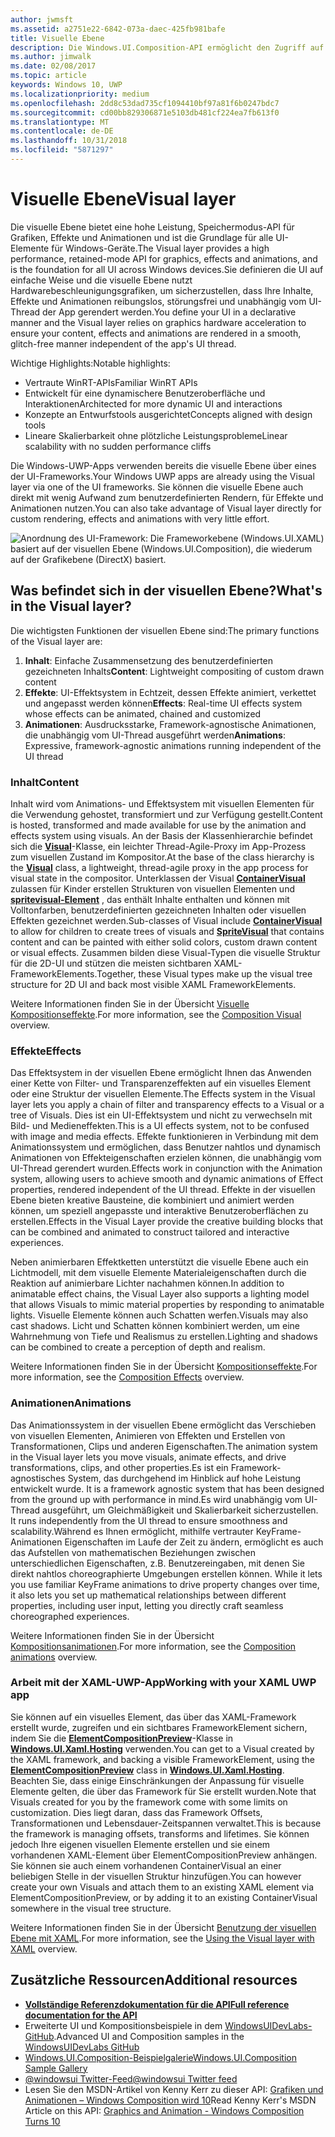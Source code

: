 ```yaml
---
author: jwmsft
ms.assetid: a2751e22-6842-073a-daec-425fb981bafe
title: Visuelle Ebene
description: Die Windows.UI.Composition-API ermöglicht den Zugriff auf die Kompositionsebene zwischen der Frameworkebene (XAML) und der Grafikebene (DirectX).
ms.author: jimwalk
ms.date: 02/08/2017
ms.topic: article
keywords: Windows 10, UWP
ms.localizationpriority: medium
ms.openlocfilehash: 2dd8c53dad735cf1094410bf97a81f6b0247bdc7
ms.sourcegitcommit: cd00bb829306871e5103db481cf224ea7fb613f0
ms.translationtype: MT
ms.contentlocale: de-DE
ms.lasthandoff: 10/31/2018
ms.locfileid: "5871297"
---
```

# <a name="visual-layer"></a><span data-ttu-id="26c29-104">Visuelle Ebene</span><span class="sxs-lookup"><span data-stu-id="26c29-104">Visual layer</span></span>

<span data-ttu-id="26c29-105">Die visuelle Ebene bietet eine hohe Leistung, Speichermodus-API für Grafiken, Effekte und Animationen und ist die Grundlage für alle UI-Elemente für Windows-Geräte.</span><span class="sxs-lookup"><span data-stu-id="26c29-105">The Visual layer provides a high performance, retained-mode API for graphics, effects and animations, and is the foundation for all UI across Windows devices.</span></span><span data-ttu-id="26c29-106">Sie definieren die UI auf einfache Weise und die visuelle Ebene nutzt Hardwarebeschleunigungsgrafiken, um sicherzustellen, dass Ihre Inhalte, Effekte und Animationen reibungslos, störungsfrei und unabhängig vom UI-Thread der App gerendert werden.</span><span class="sxs-lookup"><span data-stu-id="26c29-106">You define your UI in a declarative manner and the Visual layer relies on graphics hardware acceleration to ensure your content, effects and animations are rendered in a smooth, glitch-free manner independent of the app's UI thread.</span></span>

<span data-ttu-id="26c29-107">Wichtige Highlights:</span><span class="sxs-lookup"><span data-stu-id="26c29-107">Notable highlights:</span></span>

* <span data-ttu-id="26c29-108">Vertraute WinRT-APIs</span><span class="sxs-lookup"><span data-stu-id="26c29-108">Familiar WinRT APIs</span></span>
* <span data-ttu-id="26c29-109">Entwickelt für eine dynamischere Benutzeroberfläche und Interaktionen</span><span class="sxs-lookup"><span data-stu-id="26c29-109">Architected for more dynamic UI and interactions</span></span>
* <span data-ttu-id="26c29-110">Konzepte an Entwurfstools ausgerichtet</span><span class="sxs-lookup"><span data-stu-id="26c29-110">Concepts aligned with design tools</span></span>
* <span data-ttu-id="26c29-111">Lineare Skalierbarkeit ohne plötzliche Leistungsprobleme</span><span class="sxs-lookup"><span data-stu-id="26c29-111">Linear scalability with no sudden performance cliffs</span></span>

<span data-ttu-id="26c29-112">Die Windows-UWP-Apps verwenden bereits die visuelle Ebene über eines der UI-Frameworks.</span><span class="sxs-lookup"><span data-stu-id="26c29-112">Your Windows UWP apps are already using the Visual layer via one of the UI frameworks.</span></span> <span data-ttu-id="26c29-113">Sie können die visuelle Ebene auch direkt mit wenig Aufwand zum benutzerdefinierten Rendern, für Effekte und Animationen nutzen.</span><span class="sxs-lookup"><span data-stu-id="26c29-113">You can also take advantage of Visual layer directly for custom rendering, effects and animations with very little effort.</span></span>

![Anordnung des UI-Framework: Die Frameworkebene (Windows.UI.XAML) basiert auf der visuellen Ebene (Windows.UI.Composition), die wiederum auf der Grafikebene (DirectX) basiert.](images/layers-win-ui-composition.png)

## <a name="whats-in-the-visual-layer"></a><span data-ttu-id="26c29-115">Was befindet sich in der visuellen Ebene?</span><span class="sxs-lookup"><span data-stu-id="26c29-115">What's in the Visual layer?</span></span>

<span data-ttu-id="26c29-116">Die wichtigsten Funktionen der visuellen Ebene sind:</span><span class="sxs-lookup"><span data-stu-id="26c29-116">The primary functions of the Visual layer are:</span></span>

1. <span data-ttu-id="26c29-117">**Inhalt**: Einfache Zusammensetzung des benutzerdefinierten gezeichneten Inhalts</span><span class="sxs-lookup"><span data-stu-id="26c29-117">**Content**: Lightweight compositing of custom drawn content</span></span>
1. <span data-ttu-id="26c29-118">**Effekte**: UI-Effektsystem in Echtzeit, dessen Effekte animiert, verkettet und angepasst werden können</span><span class="sxs-lookup"><span data-stu-id="26c29-118">**Effects**: Real-time UI effects system whose effects can be animated, chained and customized</span></span>
1. <span data-ttu-id="26c29-119">**Animationen**: Ausdrucksstarke, Framework-agnostische Animationen, die unabhängig vom UI-Thread ausgeführt werden</span><span class="sxs-lookup"><span data-stu-id="26c29-119">**Animations**: Expressive, framework-agnostic animations running independent of the UI thread</span></span>

### <a name="content"></a><span data-ttu-id="26c29-120">Inhalt</span><span class="sxs-lookup"><span data-stu-id="26c29-120">Content</span></span>

<span data-ttu-id="26c29-121">Inhalt wird vom Animations- und Effektsystem mit visuellen Elementen für die Verwendung gehostet, transformiert und zur Verfügung gestellt.</span><span class="sxs-lookup"><span data-stu-id="26c29-121">Content is hosted, transformed and made available for use by the animation and effects system using visuals.</span></span> <span data-ttu-id="26c29-122">An der Basis der Klassenhierarchie befindet sich die [**Visual**](https://msdn.microsoft.com/library/windows/apps/Dn706858)-Klasse, ein leichter Thread-Agile-Proxy im App-Prozess zum visuellen Zustand im Kompositor.</span><span class="sxs-lookup"><span data-stu-id="26c29-122">At the base of the class hierarchy is the [**Visual**](https://msdn.microsoft.com/library/windows/apps/Dn706858) class, a lightweight, thread-agile proxy in the app process for visual state in the compositor.</span></span> <span data-ttu-id="26c29-123">Unterklassen der Visual [**ContainerVisual**](https://msdn.microsoft.com/library/windows/apps/Dn706810) zulassen für Kinder erstellen Strukturen von visuellen Elementen und [**spritevisual-Element**](https://msdn.microsoft.com/library/windows/apps/Mt589433) , das enthält Inhalte enthalten und können mit Volltonfarben, benutzerdefinierten gezeichneten Inhalten oder visuellen Effekten gezeichnet werden.</span><span class="sxs-lookup"><span data-stu-id="26c29-123">Sub-classes of Visual include [**ContainerVisual**](https://msdn.microsoft.com/library/windows/apps/Dn706810) to allow for children to create trees of visuals and [**SpriteVisual**](https://msdn.microsoft.com/library/windows/apps/Mt589433) that contains content and can be painted with either solid colors, custom drawn content or visual effects.</span></span> <span data-ttu-id="26c29-124">Zusammen bilden diese Visual-Typen die visuelle Struktur für die 2D-UI und stützen die meisten sichtbaren XAML-FrameworkElements.</span><span class="sxs-lookup"><span data-stu-id="26c29-124">Together, these Visual types make up the visual tree structure for 2D UI and back most visible XAML FrameworkElements.</span></span>

<span data-ttu-id="26c29-125">Weitere Informationen finden Sie in der Übersicht [Visuelle Kompositionseffekte](composition-visual-tree.md).</span><span class="sxs-lookup"><span data-stu-id="26c29-125">For more information, see the [Composition Visual](composition-visual-tree.md) overview.</span></span>

### <a name="effects"></a><span data-ttu-id="26c29-126">Effekte</span><span class="sxs-lookup"><span data-stu-id="26c29-126">Effects</span></span>

<span data-ttu-id="26c29-127">Das Effektsystem in der visuellen Ebene ermöglicht Ihnen das Anwenden einer Kette von Filter- und Transparenzeffekten auf ein visuelles Element oder eine Struktur der visuellen Elemente.</span><span class="sxs-lookup"><span data-stu-id="26c29-127">The Effects system in the Visual layer lets you apply a chain of filter and transparency effects to a Visual or a tree of Visuals.</span></span> <span data-ttu-id="26c29-128">Dies ist ein UI-Effektsystem und nicht zu verwechseln mit Bild- und Medieneffekten.</span><span class="sxs-lookup"><span data-stu-id="26c29-128">This is a UI effects system, not to be confused with image and media effects.</span></span> <span data-ttu-id="26c29-129">Effekte funktionieren in Verbindung mit dem Animationssystem und ermöglichen, dass Benutzer nahtlos und dynamisch Animationen von Effekteigenschaften erzielen können, die unabhängig vom UI-Thread gerendert wurden.</span><span class="sxs-lookup"><span data-stu-id="26c29-129">Effects work in conjunction with the Animation system, allowing users to achieve smooth and dynamic animations of Effect properties, rendered independent of the UI thread.</span></span> <span data-ttu-id="26c29-130">Effekte in der visuellen Ebene bieten kreative Bausteine, die kombiniert und animiert werden können, um speziell angepasste und interaktive Benutzeroberflächen zu erstellen.</span><span class="sxs-lookup"><span data-stu-id="26c29-130">Effects in the Visual Layer provide the creative building blocks that can be combined and animated to construct tailored and interactive experiences.</span></span>

<span data-ttu-id="26c29-131">Neben animierbaren Effektketten unterstützt die visuelle Ebene auch ein Lichtmodell, mit dem visuelle Elemente Materialeigenschaften durch die Reaktion auf animierbare Lichter nachahmen können.</span><span class="sxs-lookup"><span data-stu-id="26c29-131">In addition to animatable effect chains, the Visual Layer also supports a lighting model that allows Visuals to mimic material properties by responding to animatable lights.</span></span> <span data-ttu-id="26c29-132">Visuelle Elemente können auch Schatten werfen.</span><span class="sxs-lookup"><span data-stu-id="26c29-132">Visuals may also cast shadows.</span></span> <span data-ttu-id="26c29-133">Licht und Schatten können kombiniert werden, um eine Wahrnehmung von Tiefe und Realismus zu erstellen.</span><span class="sxs-lookup"><span data-stu-id="26c29-133">Lighting and shadows can be combined to create a perception of depth and realism.</span></span>

<span data-ttu-id="26c29-134">Weitere Informationen finden Sie in der Übersicht [Kompositionseffekte](composition-effects.md).</span><span class="sxs-lookup"><span data-stu-id="26c29-134">For more information, see the [Composition Effects](composition-effects.md) overview.</span></span>

### <a name="animations"></a><span data-ttu-id="26c29-135">Animationen</span><span class="sxs-lookup"><span data-stu-id="26c29-135">Animations</span></span>

<span data-ttu-id="26c29-136">Das Animationssystem in der visuellen Ebene ermöglicht das Verschieben von visuellen Elementen, Animieren von Effekten und Erstellen von Transformationen, Clips und anderen Eigenschaften.</span><span class="sxs-lookup"><span data-stu-id="26c29-136">The animation system in the Visual layer lets you move visuals, animate effects, and drive transformations, clips, and other properties.</span></span><span data-ttu-id="26c29-137">Es ist ein Framework-agnostisches System, das durchgehend im Hinblick auf hohe Leistung entwickelt wurde.</span><span class="sxs-lookup"><span data-stu-id="26c29-137"> It is a framework agnostic system that has been designed from the ground up with performance in mind.</span></span><span data-ttu-id="26c29-138">Es wird unabhängig vom UI-Thread ausgeführt, um Gleichmäßigkeit und Skalierbarkeit sicherzustellen.</span><span class="sxs-lookup"><span data-stu-id="26c29-138"> It runs independently from the UI thread to ensure smoothness and scalability.</span></span><span data-ttu-id="26c29-139">Während es Ihnen ermöglicht, mithilfe vertrauter KeyFrame-Animationen Eigenschaften im Laufe der Zeit zu ändern, ermöglicht es auch das Aufstellen von mathematischen Beziehungen zwischen unterschiedlichen Eigenschaften, z.B. Benutzereingaben, mit denen Sie direkt nahtlos choreographierte Umgebungen erstellen können.</span><span class="sxs-lookup"><span data-stu-id="26c29-139"> While it lets you use familiar KeyFrame animations to drive property changes over time, it also lets you set up mathematical relationships between different properties, including user input, letting you directly craft seamless choreographed experiences.</span></span>

<span data-ttu-id="26c29-140">Weitere Informationen finden Sie in der Übersicht [Kompositionsanimationen](composition-animation.md).</span><span class="sxs-lookup"><span data-stu-id="26c29-140">For more information, see the [Composition animations](composition-animation.md) overview.</span></span>

### <a name="working-with-your-xaml-uwp-app"></a><span data-ttu-id="26c29-141">Arbeit mit der XAML-UWP-App</span><span class="sxs-lookup"><span data-stu-id="26c29-141">Working with your XAML UWP app</span></span>

<span data-ttu-id="26c29-142">Sie können auf ein visuelles Element, das über das XAML-Framework erstellt wurde, zugreifen und ein sichtbares FrameworkElement sichern, indem Sie die [**ElementCompositionPreview**](https://msdn.microsoft.com/library/windows/apps/Mt608976)-Klasse in [**Windows.UI.Xaml.Hosting**](https://msdn.microsoft.com/library/windows/apps/Hh701908) verwenden.</span><span class="sxs-lookup"><span data-stu-id="26c29-142">You can get to a Visual created by the XAML framework, and backing a visible FrameworkElement, using the [**ElementCompositionPreview**](https://msdn.microsoft.com/library/windows/apps/Mt608976) class in [**Windows.UI.Xaml.Hosting**](https://msdn.microsoft.com/library/windows/apps/Hh701908).</span></span> <span data-ttu-id="26c29-143">Beachten Sie, dass einige Einschränkungen der Anpassung für visuelle Elemente gelten, die über das Framework für Sie erstellt wurden.</span><span class="sxs-lookup"><span data-stu-id="26c29-143">Note that Visuals created for you by the framework come with some limits on customization.</span></span> <span data-ttu-id="26c29-144">Dies liegt daran, dass das Framework Offsets, Transformationen und Lebensdauer-Zeitspannen verwaltet.</span><span class="sxs-lookup"><span data-stu-id="26c29-144">This is because the framework is managing offsets, transforms and lifetimes.</span></span> <span data-ttu-id="26c29-145">Sie können jedoch Ihre eigenen visuellen Elemente erstellen und sie einem vorhandenen XAML-Element über ElementCompositionPreview anhängen. Sie können sie auch einem vorhandenen ContainerVisual an einer beliebigen Stelle in der visuellen Struktur hinzufügen.</span><span class="sxs-lookup"><span data-stu-id="26c29-145">You can however create your own Visuals and attach them to an existing XAML element via ElementCompositionPreview, or by adding it to an existing ContainerVisual somewhere in the visual tree structure.</span></span>

<span data-ttu-id="26c29-146">Weitere Informationen finden Sie in der Übersicht [Benutzung der visuellen Ebene mit XAML](using-the-visual-layer-with-xaml.md).</span><span class="sxs-lookup"><span data-stu-id="26c29-146">For more information, see the [Using the Visual layer with XAML](using-the-visual-layer-with-xaml.md) overview.</span></span>

## <a name="additional-resources"></a><span data-ttu-id="26c29-147">Zusätzliche Ressourcen</span><span class="sxs-lookup"><span data-stu-id="26c29-147">Additional resources</span></span>

* [**<span data-ttu-id="26c29-148">Vollständige Referenzdokumentation für die API</span><span class="sxs-lookup"><span data-stu-id="26c29-148">Full reference documentation for the API</span></span>**](https://msdn.microsoft.com/library/windows/apps/Dn706878)
* <span data-ttu-id="26c29-149">Erweiterte UI und Kompositionsbeispiele in dem [WindowsUIDevLabs-GitHub](https://github.com/microsoft/windowsuidevlabs).</span><span class="sxs-lookup"><span data-stu-id="26c29-149">Advanced UI and Composition samples in the [WindowsUIDevLabs GitHub](https://github.com/microsoft/windowsuidevlabs)</span></span>
* [<span data-ttu-id="26c29-150">Windows.UI.Composition-Beispielgalerie</span><span class="sxs-lookup"><span data-stu-id="26c29-150">Windows.UI.Composition Sample Gallery</span></span>](https://aka.ms/winuiapp)
* [<span data-ttu-id="26c29-151">@windowsui Twitter-Feed</span><span class="sxs-lookup"><span data-stu-id="26c29-151">@windowsui Twitter feed</span></span> ](https://twitter.com/windowsui)
* <span data-ttu-id="26c29-152">Lesen Sie den MSDN-Artikel von Kenny Kerr zu dieser API: [Grafiken und Animationen – Windows Composition wird 10](https://msdn.microsoft.com/magazine/mt590968)</span><span class="sxs-lookup"><span data-stu-id="26c29-152">Read Kenny Kerr's MSDN Article on this API: [Graphics and Animation - Windows Composition Turns 10](https://msdn.microsoft.com/magazine/mt590968)</span></span>
